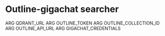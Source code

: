 # Outline-gigachat searcher


ARG QDRANT_URL
ARG OUTLINE_TOKEN
ARG OUTLINE_COLLECTION_ID
ARG OUTLINE_API_URL
ARG GIGACHAT_CREDENTIALS
